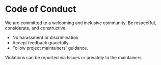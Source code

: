 # Code of Conduct

We are committed to a welcoming and inclusive community. Be respectful, considerate, and constructive.
- No harassment or discrimination.
- Accept feedback gracefully.
- Follow project maintainers' guidance.

Violations can be reported via Issues or privately to the maintainers.
